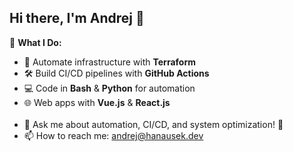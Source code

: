 ## Hi there, I'm Andrej 👋

🔹 **What I Do:**  
- 🚀 Automate infrastructure with **Terraform**  
- 🛠️ Build CI/CD pipelines with **GitHub Actions**
- 💻 Code in **Bash** & **Python** for automation
- 🌐 Web apps with **Vue.js** & **React.js**<br><br>
- 💬 Ask me about automation, CI/CD, and system optimization! 🚀
- 📫 How to reach me: [andrej@hanausek.dev](mailto:andrej@hanausek.dev)
